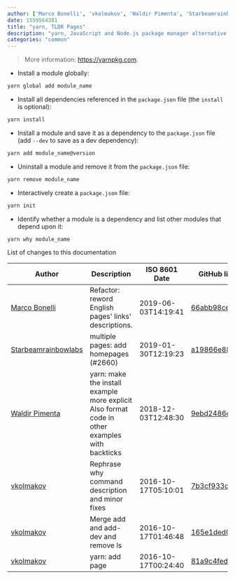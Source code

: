 ```yaml
---
author: ['Marco Bonelli', 'vkolmakov', 'Waldir Pimenta', 'Starbeamrainbowlabs']
date: 1559564381
title: "yarn, TLDR Pages"
description: "yarn, JavaScript and Node.js package manager alternative."
categories: "common"
---
```

> More information: <https://yarnpkg.com>.

- Install a module globally:

```bash
yarn global add module_name
```

- Install all dependencies referenced in the `package.json` file (the `install` is optional):

```bash
yarn install
```

- Install a module and save it as a dependency to the `package.json` file (add `--dev` to save as a dev dependency):

```bash
yarn add module_name@version
```

- Uninstall a module and remove it from the `package.json` file:

```bash
yarn remove module_name
```

- Interactively create a `package.json` file:

```bash
yarn init
```

- Identify whether a module is a dependency and list other modules that depend upon it:

```bash
yarn why module_name
```
List of changes to this documentation


Author | Description | ISO 8601 Date | GitHub link
------|-----|-----|-----
[Marco Bonelli](mailto:marco@mebeim.net) | Refactor: reword English pages' links' descriptions. | 2019-06-03T14:19:41 | [66abb98ce935](https://github.com/tldr-pages/tldr/commit/66abb98ce935c0f4516bf30c4d6da72180d5a3ab)
[Starbeamrainbowlabs](mailto:sbrl@starbeamrainbowlabs.com) | multiple pages: add homepages (#2660) | 2019-01-30T12:19:23 | [a19866e88add](https://github.com/tldr-pages/tldr/commit/a19866e88addb239484637579b17e7c6ea9b53aa)
[Waldir Pimenta](mailto:waldyrious@gmail.com) | yarn: make the install example more explicit Also format code in other examples with backticks | 2018-12-03T12:48:30 | [9ebd2486ef04](https://github.com/tldr-pages/tldr/commit/9ebd2486ef04b6d7882cc6bdc8eeb2e3fb4a1f9d)
[vkolmakov](mailto:vkolmakov@hotmail.com) | Rephrase why command description and minor fixes | 2016-10-17T05:10:01 | [7b3cf933c0a6](https://github.com/tldr-pages/tldr/commit/7b3cf933c0a62363e6e0ec7d6c2a09c917bc2391)
[vkolmakov](mailto:vkolmakov@hotmail.com) | Merge add and add-dev and remove ls | 2016-10-17T01:46:48 | [165e1ded0b52](https://github.com/tldr-pages/tldr/commit/165e1ded0b52407da328c45b140b24dd34681607)
[vkolmakov](mailto:vkolmakov@hotmail.com) | yarn: add page | 2016-10-17T00:24:40 | [81a9c4fedd9b](https://github.com/tldr-pages/tldr/commit/81a9c4fedd9b49d97ac512aa7b0fbb0fddf25c93)

